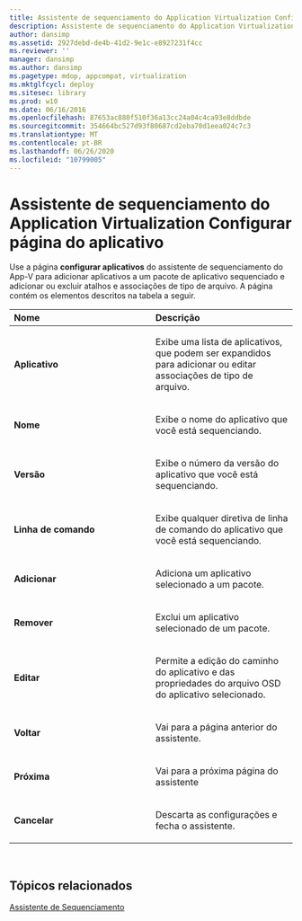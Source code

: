 ```yaml
---
title: Assistente de sequenciamento do Application Virtualization Configurar página do aplicativo
description: Assistente de sequenciamento do Application Virtualization Configurar página do aplicativo
author: dansimp
ms.assetid: 2927debd-de4b-41d2-9e1c-e8927231f4cc
ms.reviewer: ''
manager: dansimp
ms.author: dansimp
ms.pagetype: mdop, appcompat, virtualization
ms.mktglfcycl: deploy
ms.sitesec: library
ms.prod: w10
ms.date: 06/16/2016
ms.openlocfilehash: 87653ac880f510f36a13cc24a04c4ca93e8ddbde
ms.sourcegitcommit: 354664bc527d93f80687cd2eba70d1eea024c7c3
ms.translationtype: MT
ms.contentlocale: pt-BR
ms.lasthandoff: 06/26/2020
ms.locfileid: "10799005"
---
```

# Assistente de sequenciamento do Application Virtualization Configurar página do aplicativo


Use a página **configurar aplicativos** do assistente de sequenciamento do App-V para adicionar aplicativos a um pacote de aplicativo sequenciado e adicionar ou excluir atalhos e associações de tipo de arquivo. A página contém os elementos descritos na tabela a seguir.

<table>
<colgroup>
<col width="50%" />
<col width="50%" />
</colgroup>
<thead>
<tr class="header">
<th align="left">Nome</th>
<th align="left">Descrição</th>
</tr>
</thead>
<tbody>
<tr class="odd">
<td align="left"><p><strong>Aplicativo</strong></p></td>
<td align="left"><p>Exibe uma lista de aplicativos, que podem ser expandidos para adicionar ou editar associações de tipo de arquivo.</p></td>
</tr>
<tr class="even">
<td align="left"><p><strong>Nome</strong></p></td>
<td align="left"><p>Exibe o nome do aplicativo que você está sequenciando.</p></td>
</tr>
<tr class="odd">
<td align="left"><p><strong>Versão</strong></p></td>
<td align="left"><p>Exibe o número da versão do aplicativo que você está sequenciando.</p></td>
</tr>
<tr class="even">
<td align="left"><p><strong>Linha de comando</strong></p></td>
<td align="left"><p>Exibe qualquer diretiva de linha de comando do aplicativo que você está sequenciando.</p></td>
</tr>
<tr class="odd">
<td align="left"><p><strong>Adicionar</strong></p></td>
<td align="left"><p>Adiciona um aplicativo selecionado a um pacote.</p></td>
</tr>
<tr class="even">
<td align="left"><p><strong>Remover</strong></p></td>
<td align="left"><p>Exclui um aplicativo selecionado de um pacote.</p></td>
</tr>
<tr class="odd">
<td align="left"><p><strong>Editar</strong></p></td>
<td align="left"><p>Permite a edição do caminho do aplicativo e das propriedades do arquivo OSD do aplicativo selecionado.</p></td>
</tr>
<tr class="even">
<td align="left"><p><strong>Voltar</strong></p></td>
<td align="left"><p>Vai para a página anterior do assistente.</p></td>
</tr>
<tr class="odd">
<td align="left"><p><strong>Próxima</strong></p></td>
<td align="left"><p>Vai para a próxima página do assistente</p></td>
</tr>
<tr class="even">
<td align="left"><p><strong>Cancelar</strong></p></td>
<td align="left"><p>Descarta as configurações e fecha o assistente.</p></td>
</tr>
</tbody>
</table>

 

## Tópicos relacionados


[Assistente de Sequenciamento](sequencing-wizard.md)

 

 






